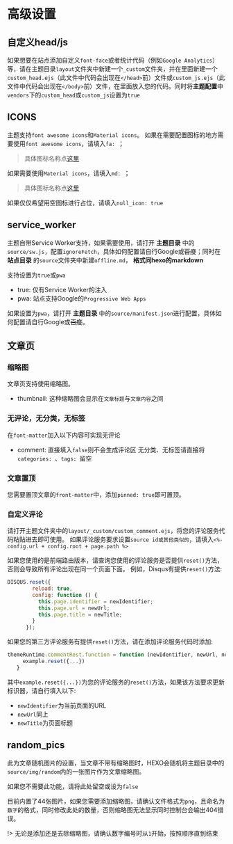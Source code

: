 # 高级设置

## 自定义head/js
如果想要在站点添加自定义`font-face`或者统计代码（例如`Google Analytics`）等，请在主题目录`layout`文件夹中新建一个`_custom`文件夹，并在里面新建一个`custom_head.ejs`（此文件中代码会出现在`</head>`前）文件或`custom_js.ejs`（此文件中代码会出现在`</body>`前）文件，在里面放入您的代码。同时将**主题配置**中`vendors`下的`custom_head`或`custom_js`设置为`true`

## ICONS
主题支持`font awesome icons`和`Material icons`。
如果在需要配置图标的地方需要使用`font awesome icons`，请填入`fa: `；
> 具体图标名称点[这里](http://fontawesome.io/icons/)

如果需要使用`Material icons`，请填入`md: `；
> 具体图标名称点[这里](http://www.mdui.org/docs/material_icon)

如果仅仅希望用空图标进行占位，请填入`null_icon: true`

## service_worker
主题自带Service Worker支持，如果需要使用，请打开 **主题目录** 中的`source/sw.js`，配置`ignoreFetch`，具体如何配置请自行Google或~~百度~~；同时在 **站点目录** 的`source`文件夹中新建`offline.md`， **格式同hexo的markdown**

支持设置为`true`或`pwa`
- true: 仅有Service Worker的注入
- pwa: 站点支持Google的`Progressive Web Apps`

如果设置为`pwa`，请打开 **主题目录** 中的`source/manifest.json`进行配置，具体如何配置请自行Google或~~百度~~。

## 文章页

### 缩略图
文章页支持使用缩略图。
- thumbnail: 这种缩略图会显示在`文章标题`与`文章内容`之间

### 无评论，无分类，无标签
在`font-matter`加入以下内容可实现无评论
- comment: 直接填入`false`则不会生成评论区
无分类、无标签请直接将`categories: `、`tags: `留空

### 文章置顶
您需要置顶文章的`front-matter`中，添加`pinned: true`即可置顶。

### 自定义评论
请打开主题文件夹中的`layout/_custom/custom_comment.ejs`，将您的评论服务代码粘贴进去即可使用。
如果评论服务要求设置`source id或其他类似的`，请填入`<%- config.url + config.root + page.path %>`

如果您使用的是前端路由版本，请查询您使用的评论服务是否提供`reset()`方法，否则会导致所有评论出现在同一个页面下面。
例如，Disqus有提供`reset()`方法:
```` javascript
DISQUS.reset({
        reload: true,
        config: function () {
          this.page.identifier = newIdentifier;
          this.page.url = newUrl;
          this.page.title = newTitle;
        }
      });
````
如果您的第三方评论服务有提供`reset()`方法，请在添加评论服务代码时添加:
```` javascript
themeRuntime.commentRest.function = function (newIdentifier, newUrl, newTitle) {
     example.reset({...})
   }
````
其中`example.reset({...})`为您的评论服务的`reset()`方法，如果该方法要求更新标识器，请自行填入以下:
- `newIdentifier`为当前页面的URL
- `newUrl`同上
- `newTitle`为页面标题

## random_pics
此为文章随机图片的设置，当文章不带有缩略图时，HEXO会随机将主题目录中的`source/img/random`内的一张图片作为文章缩略图。

如果您不需要此功能，请将此处留空或设为`false`

目前内置了44张图片，如果您需要添加缩略图，请确认文件格式为`png`，且命名为`数字`的格式，同时修改此处的数量，否则缩略图无法显示同时控制台会输出404错误。

!> 无论是添加还是去除缩略图，请确认数字编号时从`1`开始，按照顺序直到结束
